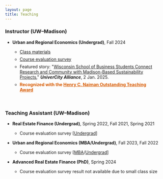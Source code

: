 ```yaml
---
layout: page
title: Teaching
---
```



### Instructor (UW–Madison)

<ul>
  <li>
   <div style="margin-bottom: 1em;margin-top: 1em">
  <b>Urban and Regional Economics (Undergrad)</b>, Fall 2024
  </div>
  </li>
 
   <ul>
      <li>
        <div style="margin-bottom: 0.5em;margin-top: 0.5em;">
         <a href="https://heejin-yoon.github.io/teaching/RE420/">Class materials</a>  
        </div>
      </li>
      <li>
        <div style="margin-bottom: 0.5em;margin-top: 0.5em;">
         <a href="https://uwmadison.box.com/s/nusin6et3ga9mbs4jgk34vh3kgetq4ot">Course evaluation survey</a>  
        </div>
      </li>
          <li>
        <div style="margin-bottom: 0.5em;margin-top: 0.5em;">
         Featured story: "<a href="https://business.wisc.edu/centers/graaskamp/news/wisconsin-school-of-business-students-connect-research-and-community-with-madison-based-sustainability-projects/">Wisconsin School of Business Students Connect Research and Community with Madison-Based Sustainability Projects.</a>" <b><i>UniverCity Alliance</i></b>, 2 Jan. 2025.
        </div>
      </li>
          <li>
        <div style="color:rgb(215,90,0);margin-bottom: 0.5em;margin-top: 0.5em;"><b>
          Recognized with the </b> <a href="https://business.wisc.edu/centers/graaskamp/news/three-real-estate-faculty-and-teaching-staff-receive-distinguished-awards-from-the-wisconsin-school-of-business/" style="color:rgb(215,90,0)"><b>Henry C. Naiman Outstanding Teaching Award</b>
           </a>
        </div>
      </li>
    </ul>
</ul>

<div style="margin-bottom: 1em;margin-top: 1em;">ㅤ</div>

### Teaching Assistant (UW&ndash;Madison)

<ul>
  <li>
   <div style="margin-bottom: 1em;margin-top: 1em">
  <b>Real Estate Finance (Undergrad)</b>, Spring 2022, Fall 2021, Spring 2021
  </div>
  </li>
 
   <ul>
      <li>
        <div style="margin-bottom: 0.5em;margin-top: 0.5em;">
         Course evaluation survey [<a href="https://uwmadison.box.com/s/ap2fhvvxfo5rxzp84zpgwpnytxeox0rm">Undergrad</a>]
        </div>
      </li>
    </ul>
</ul>

<ul>
  <li>
   <div style="margin-bottom: 1em;margin-top: 1em">
  <b>Urban and Regional Economics (MBA/Undergrad)</b>, Fall 2023, Fall 2022
  </div>
  </li>
 
   <ul>
      <li>
        <div style="margin-bottom: 0.5em;margin-top: 0.5em;">
         Course evaluation survey [<a href="https://uwmadison.box.com/s/lf7g5ywmon0cjzivtb5kklf94nn3a8kw">MBA</a>/<a href="https://uwmadison.box.com/s/bmmq8xfpmnzj9gkyeir3jmrgc8v3ond5">Undergrad</a>]
        </div>
      </li>
    </ul>
</ul>

<ul>
  <li>
   <div style="margin-bottom: 1em;margin-top: 1em">
  <b>Advanced Real Estate Finance (PhD)</b>, Spring 2024
  </div>
  </li>
 
   <ul>
      <li>
        <div style="margin-bottom: 0.5em;margin-top: 0.5em;">
         Course evaluation survey result not available due to small class size
        </div>
      </li>
    </ul>
</ul>


<!--- ### Teaching Assistant (KAIST College of Business)
 
 - **Corporate Valuation (MBA)**, Fall 2019
--->

